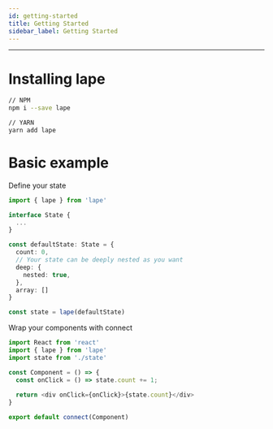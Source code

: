 ```yaml
---
id: getting-started
title: Getting Started
sidebar_label: Getting Started
---
```


---

# Installing lape

```bash
// NPM
npm i --save lape

// YARN
yarn add lape
```

# Basic example


Define your state

```typescript jsx
import { lape } from 'lape'

interface State {
  ...
}

const defaultState: State = {
  count: 0,
  // Your state can be deeply nested as you want
  deep: {
    nested: true,
  },
  array: []
}

const state = lape(defaultState)
```

Wrap your components with connect

```typescript jsx
import React from 'react'
import { lape } from 'lape'
import state from './state'

const Component = () => {
  const onClick = () => state.count += 1;
  
  return <div onClick={onClick}>{state.count}</div>
}

export default connect(Component)
```
